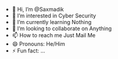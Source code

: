 - 👋 Hi, I’m @Saxmadik
- 👀 I’m interested in Cyber Security
- 🌱 I’m currently learning Nothing
- 💞️ I’m looking to collaborate on Anything
- 📫 How to reach me Just Mail Me
- 😄 Pronouns: He/Him
- ⚡ Fun fact: ...

<!---
Saxmadik/Saxmadik is a ✨ special ✨ repository because its `README.md` (this file) appears on your GitHub profile.
You can click the Preview link to take a look at your changes.
--->
